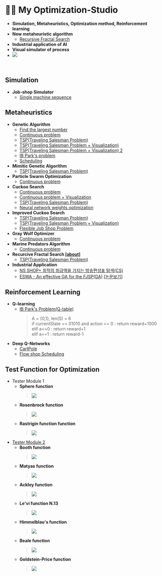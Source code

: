 # 👨‍💻 My Optimization-Studio
- <b>Simulation, Metaheuristics, Optimization method, Reinforcement learning</b>
- <b>New metaheuristic algorithm</b>
  - [Recursive Fractal Search]() 
- <b>Industrial application of AI</b>
- <b>Visual simulator of process</b>
- <img src = "https://img.shields.io/badge/Language-python-blue">
<br/>

## Simulation
- <b>Job-shop Simulator</b>
  - [Single machine sequence](https://github.com/koptimizer/my_Optimization-studio/blob/master/code/SM/sms.py)<br/>
## Metaheuristics
- <b>Genetic Algorithm</b>
  - [Find the largest number](https://github.com/koptimizer/my_Optimization-studio/blob/master/code/GA/GA_largestNumberFinder.py)<br/>
  - [Continuous problem](https://github.com/koptimizer/my_Optimization-studio/blob/master/code/GA/geneticAlgorithmOnCon.py)
  - [TSP(Traveling Salesman Problem)](https://github.com/koptimizer/my_Optimization-studio/blob/master/code/GA/GA_TSP.py)<br/>
  - [TSP(Traveling Salesman Problem + Visualization)](https://github.com/koptimizer/my_Optimization-studio/blob/master/code/GA/geneticAlgorithmOnDis.py)
  - [TSP(Traveling Salesman Problem + Visualization) 2](https://github.com/koptimizer/my_Optimization-studio/blob/master/code/GA/geneticAlgorithmOnDis2.py)
  - [IB Park's problem](https://github.com/koptimizer/my_Optimization-studio/blob/master/code/GA/GA_Park.py)
  - [Scheduling](https://github.com/koptimizer/my_Optimization-studio/blob/master/code/GA/geneticAlgorithmOnSch.py)
- <b>Mimitic Genetic Algorithm</b>
  - [TSP(Traveling Salesman Problem)](https://github.com/koptimizer/my_Optimization-studio/blob/master/code/GA/mGA_2opt_numpyGA_2.py)<br/>
- <b>Particle Swarm Optimization</b>
  - [Continuous problem](https://github.com/koptimizer/my_Optimization-studio/blob/master/code/PSO/PSO.py)
- <b>Cuckoo Search</b>
  - [Continuous problem](https://github.com/koptimizer/my_Optimization-studio/blob/master/code/CS/cuckooSearchOnCon.py)
  - [Continuous problem + Visualization](https://github.com/koptimizer/my_Optimization-studio/blob/master/code/CS/cuckooSearchOnCon2.py)
  - [TSP(Traveling Salesman Problem)](https://github.com/koptimizer/my_Optimization-studio/blob/master/code/CS/CS.py)<br/>
  - [Neural network weights optimization](https://github.com/koptimizer/my_Optimization-studio/blob/master/code/CS/NN_MH_final.ipynb)
- <b>Improved Cuckoo Search</b>
  - [TSP(Traveling Salesman Problem)](https://github.com/koptimizer/my_Optimization-studio/blob/master/code/CS/ICS.py)<br/>
  - [TSP(Traveling Salesman Problem + Visualization)](https://github.com/koptimizer/my_Optimization-studio/blob/master/code/CS/cuckooSearchOnDis.py)
  - [Flexible Job Shop Problem](https://github.com/koptimizer/my_Optimization-studio/blob/master/code/CS/cps2.py)
- <b>Gray Wolf Optimizer</b>
  - [Continuous problem](https://github.com/koptimizer/my_Optimization-studio/blob/master/code/GWO/gwo.py)
- <b>Marine Predators Algorithm</b>
  - [Continuous problem]()
- <b>Recurcive Fractal Search [[about]]()</b>
  - [TSP(Traveling Salesman Problem)](https://github.com/koptimizer/my_Optimization-studio/blob/master/code/RFS/recursiveFractalSearch.py)
- <b>Industrial Application</b>
  - [NS SHOP+ 최적의 취급액을 가지는 방송편성표 탐색(CS)](https://github.com/koptimizer/my_Optimization-studio/blob/master/code/CS/nsScheduler2.py)
  - [ESWA - An effective GA for the FJSP(GA)](https://github.com/koptimizer/my_Optimization-studio/blob/master/code/GA/eswa3.py) [[논문보기]](https://github.com/koptimizer/my_PaperLog/issues/10)<br/>

## Reinforcement Learning
- <b>Q-learning</b>
  - [IB Park's Problem(Q-table)](https://github.com/koptimizer/my_Optimization-studio/blob/master/code/RL/q_table.py)
    > A = {0,1}, len(S) = 6 <br/>
    if currentState == 01010 and action == 0 : return reward+1000 </br>
    elif a==0 : return reward+1 </br>
    elif a==1 : return reward-1 </br>
- <b>Deep Q-Networks</b>
  - [CartPole]()
  - [Flow shop Scheduling]()

## Test Function for Optimization
- Tester Module 1
  - <b>Sphere function</b>
    > <img src = "https://github.com/koptimizer/my_Optimization-studio/blob/master/pics/Sphere%20function.jpg">
  - <b>Rosenbrock function</b>
    > <img src = "https://github.com/koptimizer/my_Optimization-studio/blob/master/pics/Rosenbrock%20function.jpg">
  - <b>Rastrigin function function</b>
    > <img src = "https://github.com/koptimizer/my_Optimization-studio/blob/master/pics/Rastrigin%20function.jpg">
- [Tester Module 2](https://github.com/koptimizer/my_Optimization-studio/blob/master/code/simul/mySimul2.py)
  - <b>Booth function</b>
    > <img src = "https://github.com/koptimizer/my_Optimization-studio/blob/master/pics/Booth%20function.jpg">
  - <b>Matyas function</b>
    > <img src = "https://github.com/koptimizer/my_Optimization-studio/blob/master/pics/Matyas%20function.jpg">
  - <b>Ackley function</b>
    > <img src = "https://github.com/koptimizer/my_Optimization-studio/blob/master/pics/ackley%20function.jpg">
  - <b>Le'vi function N.13</b>
    > <img src = "https://github.com/koptimizer/my_Optimization-studio/blob/master/pics/levi13%20function.jpg">
  - <b>Himmelblau's function</b>
    > <img src = "https://github.com/koptimizer/my_Optimization-studio/blob/master/pics/himmerlblau's%20function.jpg">
  - <b>Beale function</b>
    > <img src = "https://github.com/koptimizer/my_Optimization-studio/blob/master/pics/Beale%20function.jpg">
  - <b>Goldstein-Price function</b>
    > <img src = "https://github.com/koptimizer/my_Optimization-studio/blob/master/pics/Goldstein-Price%20function.jpg">
